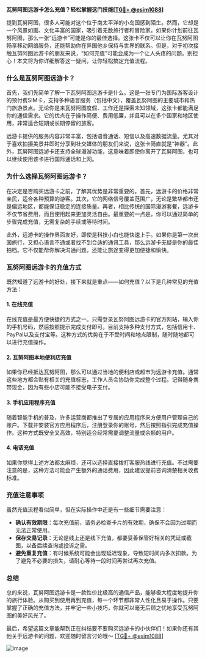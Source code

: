 **瓦努阿图远游卡怎么充值？轻松掌握这门技能[[TG💪+ @esim1088](https://t.me/s/esim1088)]**

提到瓦努阿图，很多人可能对这个位于南太平洋的小岛国感到陌生。然而，它却是一个风景如画、文化丰富的国家，吸引着无数旅行者和冒险家。如果你计划前往瓦努阿图，那么一张“远游卡”可能是你的最佳选择。这张卡不仅可以让你在瓦努阿图畅享移动网络服务，还能帮助你在异国他乡保持与世界的联系。但是，对于初次接触瓦努阿图远游卡的朋友来说，“如何充值”可能会成为一个让人头疼的问题。别担心！本文将为你详细解答这一疑问，让你轻松搞定充值流程。

### **什么是瓦努阿图远游卡？**

首先，我们先简单了解一下瓦努阿图远游卡是什么。这是一张专门为国际游客设计的预付费SIM卡，支持多种语言服务（包括中文），覆盖瓦努阿图的主要城市和热门旅游景点。无论你是来瓦努阿图度假、工作还是探索未知领域，这张卡都能满足你的通信需求。它的优点在于操作简便、费用低廉，并且可以在多个国家和地区使用，非常适合短期或长期停留的旅客。

远游卡提供的服务内容非常丰富，包括语音通话、短信以及高速数据流量。尤其对于喜欢拍摄美景并即时分享到社交媒体的朋友们来说，这张卡简直就是“神器”。此外，瓦努阿图远游卡还支持全球漫游功能，这意味着即使你离开了瓦努阿图，也可以继续使用该卡进行国际通话和上网。

### **为什么选择瓦努阿图远游卡？**

在决定是否购买远游卡之前，了解其优势是非常重要的。首先，远游卡的价格非常亲民，适合各种预算的游客。其次，它的网络信号覆盖范围广，无论是繁华都市还是偏远地区，都能保证稳定的连接质量。再者，相比传统的国际漫游套餐，远游卡不仅节省费用，而且使用起来更加灵活自由。最重要的一点是，你可以通过简单的步骤完成充值，无需复杂的手续或等待时间。

此外，远游卡的操作界面友好，即使是科技小白也能快速上手。如果你是第一次出国旅行，又担心语言不通或者找不到合适的通讯工具，那么远游卡无疑是你的最佳拍档。它不仅能帮你解决沟通问题，还能让旅途变得更加便捷和愉快。

### **瓦努阿图远游卡的充值方式**

既然知道了远游卡的好处，接下来就是重点——如何充值？以下是几种常见的充值方法：

#### **1. 在线充值**
在线充值是最方便快捷的方式之一。只需登录瓦努阿图远游卡的官方网站，输入你的手机号码，然后按照提示完成支付即可。目前支持多种支付方式，包括信用卡、PayPal以及支付宝等。这种方式的优势在于不受时间和地点限制，随时随地都可以进行充值操作。

#### **2. 瓦努阿图本地便利店充值**
如果你已经抵达瓦努阿图，那么可以通过当地的便利店或超市为远游卡充值。通常这些地方都会贴有相关的充值标志，工作人员会协助你完成整个过程。记得随身携带现金，因为有些小店可能不接受电子支付。

#### **3. 手机应用程序充值**
随着智能手机的普及，许多运营商都推出了专属的应用程序来方便用户管理自己的账户。下载并安装官方应用程序后，注册登录你的账号，然后按照指引完成充值操作。这种方式既安全又高效，特别适合经常需要调整流量或余额的用户。

#### **4. 电话充值**
如果你觉得上述方法都太麻烦，还可以选择直接拨打客服热线进行充值。不过需要注意的是，这种方法可能会产生额外的通话费用，因此建议提前咨询清楚相关收费标准。

### **充值注意事项**

虽然充值流程看似简单，但在实际操作中还是有一些细节需要注意：

- **确认有效期限**：每次充值前，请务必检查卡片的有效期，确保不会因为过期而无法正常使用。
- **保存交易记录**：无论是线上还是线下充值，都要妥善保管好相关的凭证或截图，以备后续查询或投诉之需。
- **避免重复充值**：有时候系统可能会出现延迟现象，导致短时间内多次扣款。为了避免不必要的损失，请耐心等待一段时间再尝试再次充值。

### **总结**

总的来说，瓦努阿图远游卡是一款性价比极高的通信产品，能够极大程度地提升你的旅行体验。从购买到使用再到充值，每一个环节都非常人性化且易于操作。只要掌握了正确的充值方法，并牢记一些小技巧，你就可以毫无后顾之忧地享受瓦努阿图的美好风光了。

最后，希望这篇文章能帮到正在纠结要不要购买远游卡的小伙伴们！如果你还有其他关于远游卡的问题，欢迎随时留言讨论哦～ [[TG💪+ @esim1088](https://t.me/s/esim1088)] 

![Image](https://i.postimg.cc/4NQfJmqS/Snipaste-2025-05-13-00-14-12.png)